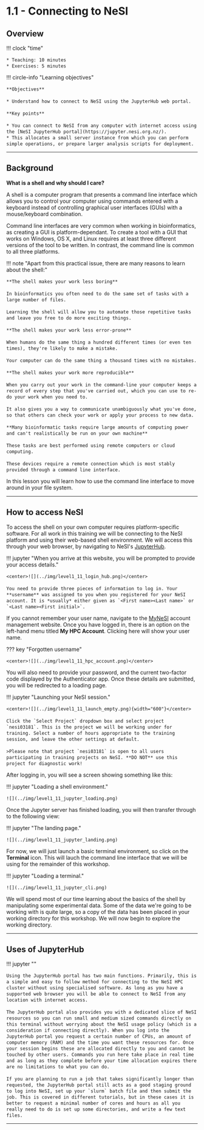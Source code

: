 # 1.1 - Connecting to NeSI

## Overview

!!! clock "time"

    * Teaching: 10 minutes
    * Exercises: 5 minutes

!!! circle-info "Learning objectives"

    **Objectives**
    
    * Understand how to connect to NeSI using the JupyterHub web portal.
    
    **Key points**
    
    * You can connect to NeSI from any computer with internet access using the [NeSI JupyterHub portal](https://jupyter.nesi.org.nz/).
    * This allocates a small server instance from which you can perform simple operations, or prepare larger analysis scripts for deployment.

---

## Background

**What is a shell and why should I care?**

A shell is a computer program that presents a command line interface which allows you to control your computer using commands entered with a keyboard instead of controlling graphical user interfaces (GUIs) with a mouse/keyboard combination.

Command line interfaces are very common when working in bioinformatics, as creating a GUI is platform-dependant. To create a tool with a GUI that works on Windows, OS X, and Linux requires at least three different versions of the tool to be written. In contrast, the command line is common to all three platforms.

!!! note "Apart from this practical issue, there are many reasons to learn about the shell:"

    **The shell makes your work less boring**
    
    In bioinformatics you often need to do the same set of tasks with a large number of files.
    
    Learning the shell will allow you to automate those repetitive tasks and leave you free to do more exciting things.
    
    **The shell makes your work less error-prone**
    
    When humans do the same thing a hundred different times (or even ten times), they're likely to make a mistake.
    
    Your computer can do the same thing a thousand times with no mistakes.

    **The shell makes your work more reproducible**
    
    When you carry out your work in the command-line your computer keeps a record of every step that you've carried out, which you can use to re-do your work when you need to.
    
    It also gives you a way to communicate unambiguously what you've done, so that others can check your work or apply your process to new data.
    
    **Many bioinformatic tasks require large amounts of computing power and can't realistically be run on your own machine**
    
    These tasks are best performed using remote computers or cloud computing.
    
    These devices require a remote connection which is most stably provided through a command line interface.

In this lesson you will learn how to use the command line interface to move around in your file system.

---

## How to access NeSI

To access the shell on your own computer requires platform-specific software. For all work in this training we will be connecting to the NeSI platform and using their web-based shell environment. We will access this through your web browser, by navigating to NeSI's [JupyterHub](https://jupyter.nesi.org.nz/). 

!!! jupyter "When you arrive at this website, you will be prompted to provide your access details."

    <center>![](../img/level1_11_login_hub.png)</center>

    You need to provide three pieces of information to log in. Your **username** was assigned to you when you registered for your NeSI account. It is *usually* either given as `<First name><Last name>` or `<Last name><First initial>`.

If you cannot remember your user name, navigate to the [MyNeSI](https://my.nesi.org.nz/) account management website. Once you have logged in, there is an option on the left-hand menu titled **My HPC Account**. Clicking here will show your user name.

??? key "Forgotten username"

    <center>![](../img/level1_11_hpc_account.png)</center>


You will also need to provide your password, and the current two-factor code displayed by the Authenticator app. Once these details are submitted, you will be redirected to a loading page.

!!! jupyter "Launching your NeSI session."

    <center>![](../img/level1_11_launch_empty.png){width="600"}</center>

    Click the `Select Project` dropdown box and select project `nesi03181`. This is the project we will be working under for training. Select a number of hours appropriate to the training session, and leave the other settings at default.

    >Please note that project `nesi03181` is open to all users participating in training projects on NeSI. **DO NOT** use this project for diagnostic work!

After logging in, you will see a screen showing something like this: 

!!! jupyter "Loading a shell environment."

    ![](../img/level1_11_jupyter_loading.png)

Once the Jupyter server has finished loading, you will then transfer through to the following view:

!!! jupyter "The landing page."

    ![](../img/level1_11_jupyter_landing.png)

For now, we will just launch a basic terminal environment, so click on the **Terminal** icon. This will lauch the command line interface that we will be using for the remainder of this workshop.

!!! jupyter "Loading a terminal."

    ![](../img/level1_11_jupyter_cli.png)

We will spend most of our time learning about the basics of the shell by manipulating some experimental data. Some of the data we're going to be working with is quite large, so a copy of the data has been placed in your working directory for this workshop. We will now begin to explore the working directory.
    
---

## Uses of JupyterHub

!!! jupyter ""

    Using the JupyterHub portal has two main functions. Primarily, this is a simple and easy to follow method for connecting to the NeSI HPC cluster without using specialised software. As long as you have a supported web browser you will be able to connect to NeSI from any location with internet access.
    
    The JupyterHub portal also provides you with a dedicated slice of NeSI resources so you can run small and medium sized commands directly on this terminal without worrying about the NeSI usage policy (which is a consideration if connecting directly). When you log into the JupyterHub portal you request a certain number of CPUs, an amount of computer memory (RAM) and the time you want these resources for. Once your session begins these are allocated directly to you and cannot be touched by other users. Commands you run here take place in real time and as long as they complete before your time allocation expires there are no limitations to what you can do.
    
    If you are planning to run a job that takes significantly longer than requested, the JupyterHub portal still acts as a good staging ground to log into NeSI, set up your `slurm` batch file and then submit the job. This is covered in different tutorials, but in these cases it is better to request a minimal number of cores and hours as all you really need to do is set up some directories, and write a few text files.
    
---
